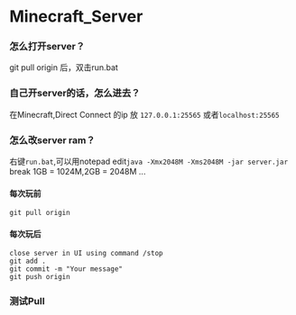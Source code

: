 # Minecraft_Server

### 怎么打开server？
git pull origin 后，双击run.bat

### 自己开server的话，怎么进去？
在Minecraft,Direct Connect 的ip 放 
`127.0.0.1:25565` 或者`localhost:25565`

### 怎么改server ram？
右键`run.bat`,可以用notepad edit`java -Xmx2048M -Xms2048M -jar server.jar`
break
1GB = 1024M,2GB = 2048M ...

#### 每次玩前
```shell
git pull origin
```
#### 每次玩后
```shell
close server in UI using command /stop
git add .
git commit -m "Your message"
git push origin
```

### 测试Pull